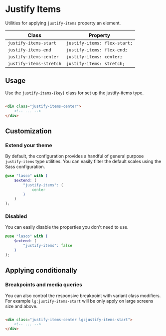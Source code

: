 # Justify Items

Utilities for applying `justify-items` property an element.

| Class                   | Property                     |
|-------------------------|------------------------------|
| `justify-items-start`   | `justify-items: flex-start;` |
| `justify-items-end`     | `justify-items: flex-end;`   |
| `justify-items-center`  | `justify-items: center;`     |
| `justify-items-stretch` | `justify-items: stretch;`    |

## Usage

Use the `justify-items-{key}` class for set up the justify-items type.

```html

<div class="justify-items-center">
    <!-- ... -->
</div>
```

## Customization

### Extend your theme

By default, the configuration provides a handful of general purpose `justify-items` type utilities. You can easily
filter the default scales using the Sass configuration.

```scss
@use "lasco" with (
    $extend: (
        "justify-items": (
            center
        )
    )
);
```

### Disabled

You can easily disable the properties you don't need to use.

```scss
@use "lasco" with (
    $extend: (
        "justify-items": false
    )
);
```

## Applying conditionally

### Breakpoints and media queries

You can also control the responsive breakpoint with variant class modifiers. For example `lg:justify-items-start` will
be only apply on large screens size and above.

```html

<div class="justify-items-center lg:justify-items-start">
    <!-- ... -->
</div>
```
